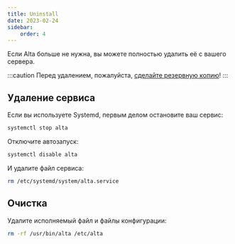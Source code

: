 ```yaml
---
title: Uninstall
date: 2023-02-24
sidebar:
    order: 4
---
```


Если Alta больше не нужна, вы можете полностью удалить её с вашего сервера.

:::caution
Перед удалением, пожалуйста, [сделайте резервную копию](/en/alta/getting-started/backup/)!
:::

## Удаление сервиса

Если вы используете Systemd, первым делом остановите ваш сервис:

```sh
systemctl stop alta
```

Отключите автозапуск:

```sh
systemctl disable alta
```

И удалите файл сервиса:

```sh
rm /etc/systemd/system/alta.service
```

## Очистка

Удалите исполняемый файл и файлы конфигурации:

```sh
rm -rf /usr/bin/alta /etc/alta
```